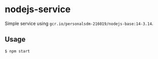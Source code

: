 # nodejs-service

Simple service using `gcr.io/personalsdm-216019/nodejs-base:14-3.14`.

## Usage

```shell
$ npm start
```


